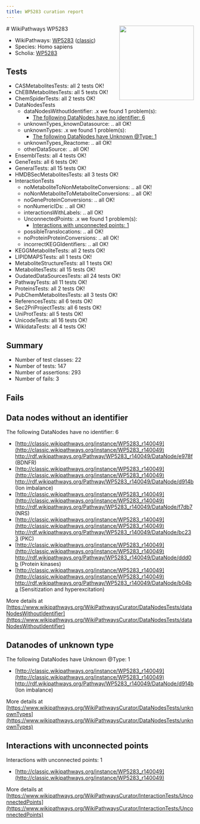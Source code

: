 ```yaml
---
title: WP5283 curation report
---
```


<img style="float: right; width: 200px" src="https://upload.wikimedia.org/wikipedia/commons/thumb/8/83/Wplogo_with_text_500.png/640px-Wplogo_with_text_500.png" />
# WikiPathways WP5283

* WikiPathways: [WP5283](https://wikipathways.org/pathways/WP5283) ([classic](https://classic.wikipathways.org/instance/WP5283))
* Species: Homo sapiens
* Scholia: [WP5283](https://scholia.toolforge.org/wikipathways/WP5283)
## Tests
* CASMetabolitesTests: all 2 tests OK!
* ChEBIMetabolitesTests: all 5 tests OK!
* ChemSpiderTests: all 2 tests OK!
* DataNodesTests
    * dataNodesWithoutIdentifier: .x we found 1 problem(s):
        * [The following DataNodes have no identifier: 6](#d2d32fa5)
    * unknownTypes_knownDatasource: .. all OK!
    * unknownTypes: .x we found 1 problem(s):
        * [The following DataNodes have Unknown @Type: 1](#839973df)
    * unknownTypes_Reactome: .. all OK!
    * otherDataSource: .. all OK!
* EnsemblTests: all 4 tests OK!
* GeneTests: all 6 tests OK!
* GeneralTests: all 15 tests OK!
* HMDBSecMetabolitesTests: all 3 tests OK!
* InteractionTests
    * noMetaboliteToNonMetaboliteConversions: .. all OK!
    * noNonMetaboliteToMetaboliteConversions: .. all OK!
    * noGeneProteinConversions: .. all OK!
    * nonNumericIDs: .. all OK!
    * interactionsWithLabels: .. all OK!
    * UnconnectedPoints: .x we found 1 problem(s):
        * [Interactions with unconnected points: 1](#35a61ad9)
    * possibleTranslocations: .. all OK!
    * noProteinProteinConversions: .. all OK!
    * incorrectKEGGIdentifiers: .. all OK!
* KEGGMetaboliteTests: all 2 tests OK!
* LIPIDMAPSTests: all 1 tests OK!
* MetaboliteStructureTests: all 1 tests OK!
* MetabolitesTests: all 15 tests OK!
* OudatedDataSourcesTests: all 24 tests OK!
* PathwayTests: all 11 tests OK!
* ProteinsTests: all 2 tests OK!
* PubChemMetabolitesTests: all 3 tests OK!
* ReferencesTests: all 6 tests OK!
* Sec2PriProjectTests: all 6 tests OK!
* UniProtTests: all 5 tests OK!
* UnicodeTests: all 16 tests OK!
* WikidataTests: all 4 tests OK!


## Summary

* Number of test classes: 22
* Number of tests: 147
* Number of assertions: 293
* Number of fails: 3

## Fails

<a name="d2d32fa5" />

## Data nodes without an identifier

The following DataNodes have no identifier: 6

* [http://classic.wikipathways.org/instance/WP5283_r140049](http://classic.wikipathways.org/instance/WP5283_r140049) http://rdf.wikipathways.org/Pathway/WP5283_r140049/DataNode/e978f (BDNFR)
* [http://classic.wikipathways.org/instance/WP5283_r140049](http://classic.wikipathways.org/instance/WP5283_r140049) http://rdf.wikipathways.org/Pathway/WP5283_r140049/DataNode/d914b (Ion
imbalance)
* [http://classic.wikipathways.org/instance/WP5283_r140049](http://classic.wikipathways.org/instance/WP5283_r140049) http://rdf.wikipathways.org/Pathway/WP5283_r140049/DataNode/f7db7 (NRS)
* [http://classic.wikipathways.org/instance/WP5283_r140049](http://classic.wikipathways.org/instance/WP5283_r140049) http://rdf.wikipathways.org/Pathway/WP5283_r140049/DataNode/bc233 (PKC)
* [http://classic.wikipathways.org/instance/WP5283_r140049](http://classic.wikipathways.org/instance/WP5283_r140049) http://rdf.wikipathways.org/Pathway/WP5283_r140049/DataNode/ddd0b (Protein
kinases)
* [http://classic.wikipathways.org/instance/WP5283_r140049](http://classic.wikipathways.org/instance/WP5283_r140049) http://rdf.wikipathways.org/Pathway/WP5283_r140049/DataNode/b04ba (Sensitization and
hyperexcitation)


More details at [https://www.wikipathways.org/WikiPathwaysCurator/DataNodesTests/dataNodesWithoutIdentifier](https://www.wikipathways.org/WikiPathwaysCurator/DataNodesTests/dataNodesWithoutIdentifier)

<a name="839973df" />

## Datanodes of unknown type

The following DataNodes have Unknown @Type: 1

* [http://classic.wikipathways.org/instance/WP5283_r140049](http://classic.wikipathways.org/instance/WP5283_r140049) http://rdf.wikipathways.org/Pathway/WP5283_r140049/DataNode/d914b (Ion
imbalance)


More details at [https://www.wikipathways.org/WikiPathwaysCurator/DataNodesTests/unknownTypes](https://www.wikipathways.org/WikiPathwaysCurator/DataNodesTests/unknownTypes)

<a name="35a61ad9" />

## Interactions with unconnected points

Interactions with unconnected points: 1

* [http://classic.wikipathways.org/instance/WP5283_r140049](http://classic.wikipathways.org/instance/WP5283_r140049)


More details at [https://www.wikipathways.org/WikiPathwaysCurator/InteractionTests/UnconnectedPoints](https://www.wikipathways.org/WikiPathwaysCurator/InteractionTests/UnconnectedPoints)

